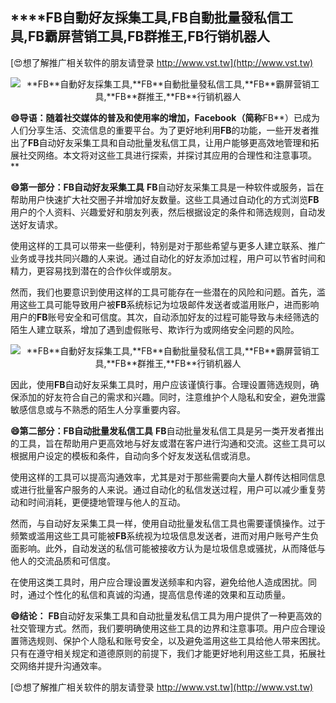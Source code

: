 ## ****FB**自動好友採集工具,**FB**自動批量發私信工具,**FB**霸屏营销工具,**FB**群推王,**FB**行销机器人**

[😍想了解推广相关软件的朋友请登录 http://www.vst.tw](http://www.vst.tw)

 <center><img src="https://vst.tw/MP4/tuiguang/png/2.png" alt="**FB**自動好友採集工具,**FB**自動批量發私信工具,**FB**霸屏营销工具,**FB**群推王,**FB**行销机器人"></center>

**😄导语：随着社交媒体的普及和使用率的增加，Facebook（简称**FB**）已成为人们分享生活、交流信息的重要平台。为了更好地利用**FB**的功能，一些开发者推出了**FB**自动好友采集工具和自动批量发私信工具，让用户能够更高效地管理和拓展社交网络。本文将对这些工具进行探索，并探讨其应用的合理性和注意事项。**

**😄第一部分：**FB**自动好友采集工具**
**FB**自动好友采集工具是一种软件或服务，旨在帮助用户快速扩大社交圈子并增加好友数量。这些工具通过自动化的方式浏览**FB**用户的个人资料、兴趣爱好和朋友列表，然后根据设定的条件和筛选规则，自动发送好友请求。

使用这样的工具可以带来一些便利，特别是对于那些希望与更多人建立联系、推广业务或寻找共同兴趣的人来说。通过自动化的好友添加过程，用户可以节省时间和精力，更容易找到潜在的合作伙伴或朋友。

然而，我们也要意识到使用这样的工具可能存在一些潜在的风险和问题。首先，滥用这些工具可能导致用户被**FB**系统标记为垃圾邮件发送者或滥用账户，进而影响用户的**FB**账号安全和可信度。其次，自动添加好友的过程可能导致与未经筛选的陌生人建立联系，增加了遇到虚假账号、欺诈行为或网络安全问题的风险。

 <center><img src="https://vst.tw/MP4/tuiguang/png/5.png" alt="**FB**自動好友採集工具,**FB**自動批量發私信工具,**FB**霸屏营销工具,**FB**群推王,**FB**行销机器人"></center>

因此，使用**FB**自动好友采集工具时，用户应该谨慎行事。合理设置筛选规则，确保添加的好友符合自己的需求和兴趣。同时，注意维护个人隐私和安全，避免泄露敏感信息或与不熟悉的陌生人分享重要内容。

**😄第二部分：**FB**自动批量发私信工具**
**FB**自动批量发私信工具是另一类开发者推出的工具，旨在帮助用户更高效地与好友或潜在客户进行沟通和交流。这些工具可以根据用户设定的模板和条件，自动向多个好友发送私信或消息。

使用这样的工具可以提高沟通效率，尤其是对于那些需要向大量人群传达相同信息或进行批量客户服务的人来说。通过自动化的私信发送过程，用户可以减少重复劳动和时间消耗，更便捷地管理与他人的互动。

然而，与自动好友采集工具一样，使用自动批量发私信工具也需要谨慎操作。过于频繁或滥用这些工具可能被**FB**系统视为垃圾信息发送者，进而对用户账号产生负面影响。此外，自动发送的私信可能被接收方认为是垃圾信息或骚扰，从而降低与他人的交流品质和可信度。

在使用这类工具时，用户应合理设置发送频率和内容，避免给他人造成困扰。同时，通过个性化的私信和真诚的沟通，提高信息传递的效果和互动质量。

**😄结论：**
**FB**自动好友采集工具和自动批量发私信工具为用户提供了一种更高效的社交管理方式。然而，我们要明确使用这些工具的边界和注意事项。用户应合理设置筛选规则、保护个人隐私和账号安全，以及避免滥用这些工具给他人带来困扰。只有在遵守相关规定和道德原则的前提下，我们才能更好地利用这些工具，拓展社交网络并提升沟通效率。

[😍想了解推广相关软件的朋友请登录 http://www.vst.tw](http://www.vst.tw)



